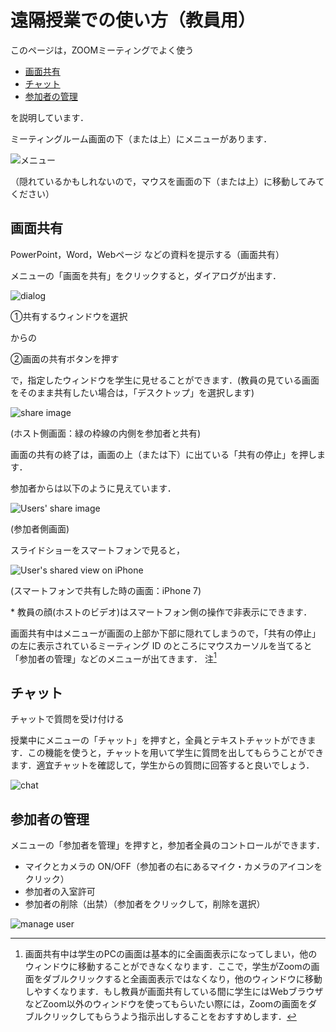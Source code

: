 # 遠隔授業での使い方（教員用）
このページは，ZOOMミーティングでよく使う

- [画面共有](#画面共有)
- [チャット](#チャット)
- [参加者の管理](#参加者の管理)

を説明しています．

ミーティングルーム画面の下（または上）にメニューがあります．

![メニュー](zoom_menu2.png)

（隠れているかもしれないので，マウスを画面の下（または上）に移動してみてください）

## 画面共有
PowerPoint，Word，Webページ などの資料を提示する（画面共有）

メニューの「画面を共有」をクリックすると，ダイアログが出ます．

![dialog](share.png)

&#9312;共有するウィンドウを選択

からの

&#9313;画面の共有ボタンを押す

で，指定したウィンドウを学生に見せることができます．(教員の見ている画面をそのまま共有したい場合は，「デスクトップ」を選択します)

![share image](share2.png)

(ホスト側画面：緑の枠線の内側を参加者と共有)

画面の共有の終了は，画面の上（または下）に出ている「共有の停止」を押します．

参加者からは以下のように見えています．

![Users' share image](share_window_user.png)

(参加者側画面)

スライドショーをスマートフォンで見ると，

![User's shared view on iPhone](share_iPhone.png)

(スマートフォンで共有した時の画面：iPhone 7)

\*  教員の顔(ホストのビデオ)はスマートフォン側の操作で非表示にできます．


画面共有中はメニューが画面の上部か下部に隠れてしまうので，「共有の停止」の左に表示されているミーティング ID のところにマウスカーソルを当てると「参加者の管理」などのメニューが出てきます．
注[^1]

## チャット
チャットで質問を受け付ける

授業中にメニューの「チャット」を押すと，全員とテキストチャットができます．この機能を使うと，チャットを用いて学生に質問を出してもらうことができます．適宜チャットを確認して，学生からの質問に回答すると良いでしょう．

![chat](chat.png)

## 参加者の管理

メニューの「参加者を管理」を押すと，参加者全員のコントロールができます．

  - マイクとカメラの ON/OFF（参加者の右にあるマイク・カメラのアイコンをクリック）
  - 参加者の入室許可
  - 参加者の削除（出禁）（参加者をクリックして，削除を選択）

![manage user](manage_user.png)


[^1]: 画面共有中は学生のPCの画面は基本的に全画面表示になってしまい，他のウィンドウに移動することができなくなります．ここで，学生がZoomの画面をダブルクリックすると全画面表示ではなくなり，他のウィンドウに移動しやすくなります．もし教員が画面共有している間に学生にはWebブラウザなどZoom以外のウィンドウを使ってもらいたい際には，Zoomの画面をダブルクリックしてもらうよう指示出しすることをおすすめします．
